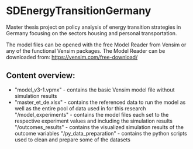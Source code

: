 # SDEnergyTransitionGermany
Master thesis project on policy analysis of energy transition strategies in Germany focusing on the sectors housing and personal transportation.

The model files can be opened with the free Model Reader from Vensim or any of the functional Vensim packages. The Model Reader can be downloaded from: https://vensim.com/free-download/

## Content overview:
- "model_v3-1.vpmx" - contains the basic Vensim model file without simulation results
- "master_et_de.xlsx" - contains the referenced data to run the model as well as the entire pool of data used in for this research
"/model_experiments" - contains the model files each set to the respective experiment values and including the simulation results
"/outcomes_results" - contains the visualized simulation results of the outcome variables
"/py_data_preparation" - contains the python scripts used to clean and prepare some of the datasets
